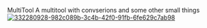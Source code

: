  M u l t i T o o l 
 
 
A multitool with convserions and some other small things 
<a href="https://ibb.co/PNTxhDW"><img src="https://i.ibb.co/PNTxhDW/332280928-982c089b-3c4b-42f0-91fb-6fe629c7ab98.png" alt="332280928-982c089b-3c4b-42f0-91fb-6fe629c7ab98" border="0"></a>
